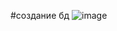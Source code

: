 #создание бд
![image](https://user-images.githubusercontent.com/78213053/235533435-4433aa68-21c5-4201-81cf-cc51466f7bbf.png)
